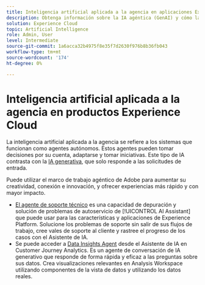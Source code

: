 ```yaml
---
title: Inteligencia artificial aplicada a la agencia en aplicaciones Experience Cloud
description: Obtenga información sobre la IA agéntica (GenAI) y cómo las aplicaciones de Experience Cloud utilizan el marco de trabajo agéntico de Adobe.
solution: Experience Cloud
topic: Artificial Intelligence
role: Admin, User
level: Intermediate
source-git-commit: 1a6acca32b4975f8e35f7d2630f976b8b36fb043
workflow-type: tm+mt
source-wordcount: '174'
ht-degree: 0%

---
```


# Inteligencia artificial aplicada a la agencia en productos Experience Cloud

La inteligencia artificial aplicada a la agencia se refiere a los sistemas que funcionan como agentes autónomos. Estos agentes pueden tomar decisiones por su cuenta, adaptarse y tomar iniciativas. Este tipo de IA contrasta con la [IA generativa](generative-ai.md), que solo responde a las solicitudes de entrada.

Puede utilizar el marco de trabajo agéntico de Adobe para aumentar su creatividad, conexión e innovación, y ofrecer experiencias más rápido y con mayor impacto.

* [El agente de soporte técnico](https://experienceleague.adobe.com/en/docs/experience-platform/ai-assistant/new-features/customer-support) es una capacidad de depuración y solución de problemas de autoservicio de [!UICONTROL AI Assistant] que puede usar para las características y aplicaciones de Experience Platform. Solucione los problemas de soporte sin salir de sus flujos de trabajo, cree vales de soporte al cliente y rastree el progreso de los casos con el Asistente de IA.
* Se puede acceder a [Data Insights Agent](https://experienceleague.adobe.com/en/docs/analytics-platform/using/cja-overview/cja-b2c-overview/data-analysis-ai) desde el Asistente de IA en Customer Journey Analytics. Es un agente de conversación de IA generativo que responde de forma rápida y eficaz a las preguntas sobre sus datos. Crea visualizaciones relevantes en Analysis Workspace utilizando componentes de la vista de datos y utilizando los datos reales.



